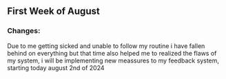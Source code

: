 ## First Week of August

### Changes:
Due to me getting sicked and unable to follow my routine i have fallen behind on everything but that time also helped me to realized the flaws of my system, i will be implementing new meassures to my feedback system, starting today august 2nd of 2024
